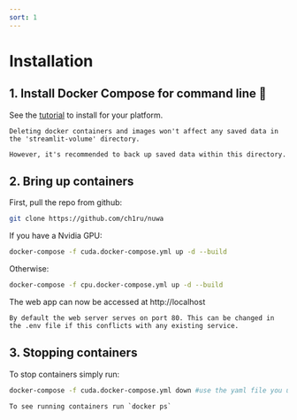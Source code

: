 ```yaml
---
sort: 1
---
```


# Installation

## 1. Install Docker Compose for command line 🐋

See the [tutorial](https://docs.docker.com/compose/install/) to install for your platform.

```tip
Deleting docker containers and images won't affect any saved data in the 'streamlit-volume' directory.

However, it's recommended to back up saved data within this directory.
```

## 2. Bring up containers

First, pull the repo from github:
```bash
git clone https://github.com/ch1ru/nuwa
```

If you have a Nvidia GPU:
```bash
docker-compose -f cuda.docker-compose.yml up -d --build
```

Otherwise:
```bash
docker-compose -f cpu.docker-compose.yml up -d --build
```
The web app can now be accessed at http://localhost

```tip
By default the web server serves on port 80. This can be changed in the .env file if this conflicts with any existing service.
```

## 3. Stopping containers

To stop containers simply run:
```bash
docker-compose -f cuda.docker-compose.yml down #use the yaml file you used to build containers
```

```tip
To see running containers run `docker ps`
```

